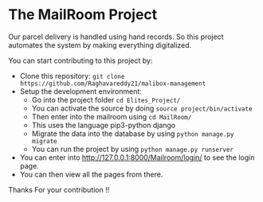 # The MailRoom Project

Our parcel delivery is handled using hand records. So this project automates the system by making everything digitalized.

You can start contributing to this project by:

- Clone this repository:  ```git clone https://github.com/Raghavareddy21/malibox-management```
- Setup the development environment:
  - Go into the project folder ```cd Elites_Project/```
  - You can activate the source by doing ```source project/bin/activate```
  - Then enter into the mailroom using ```cd MailRoom/```
  - This uses the language pip3-python django
  - Migrate the data into the database by using ```python manage.py migrate```
  - You can run the project by using ```python manage.py runserver```
 - You can enter into http://127.0.0.1:8000/Mailroom/login/ to see the login page.
 - You can then view all the pages from there.
 
 Thanks For your contribution !!
